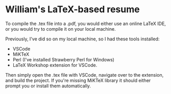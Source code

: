 # William's LaTeX-based resume

To compile the .tex file into a .pdf, you would either use an online LaTeX IDE, or you would try to compile it on your local machine.

Previously, I've did so on my local machine, so I had these tools installed:
- VSCode
- MiKTeX
- Perl (I've installed Strawberry Perl for Windows)
- LaTeX Workshop extension for VSCode.

Then simply open the .tex file with VSCode, navigate over to the extension, and build the project. If you're missing MiKTeX library
it should either prompt you or install them automatically.
